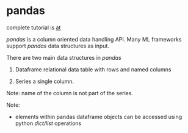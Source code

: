 # pandas

complete tutorial is [at](https://colab.research.google.com/notebooks/mlcc/intro_to_pandas.ipynb?authuser=1#scrollTo=daQreKXIUslr)

*pandas* is a column oriented data handling API. Many ML frameworks support *pandas* data structures as input.

There are two main data structures in *pandas*

1. Dataframe
relational data table with rows and named columns

2. Series
a single column.

Note: name of the column is not part of the series.

Note:
- elements within pandas dataframe objects can be accessed using python *dict/list* operations
